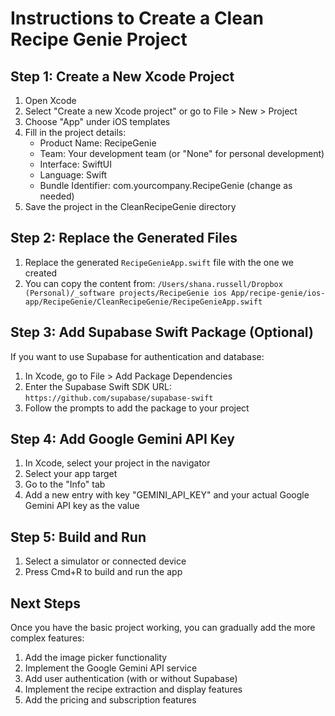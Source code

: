 # Instructions to Create a Clean Recipe Genie Project

## Step 1: Create a New Xcode Project

1. Open Xcode
2. Select "Create a new Xcode project" or go to File > New > Project
3. Choose "App" under iOS templates
4. Fill in the project details:
   - Product Name: RecipeGenie
   - Team: Your development team (or "None" for personal development)
   - Interface: SwiftUI
   - Language: Swift
   - Bundle Identifier: com.yourcompany.RecipeGenie (change as needed)
5. Save the project in the CleanRecipeGenie directory

## Step 2: Replace the Generated Files

1. Replace the generated `RecipeGenieApp.swift` file with the one we created
2. You can copy the content from:
   `/Users/shana.russell/Dropbox (Personal)/_software projects/RecipeGenie ios App/recipe-genie/ios-app/RecipeGenie/CleanRecipeGenie/RecipeGenieApp.swift`

## Step 3: Add Supabase Swift Package (Optional)

If you want to use Supabase for authentication and database:

1. In Xcode, go to File > Add Package Dependencies
2. Enter the Supabase Swift SDK URL: `https://github.com/supabase/supabase-swift`
3. Follow the prompts to add the package to your project

## Step 4: Add Google Gemini API Key

1. In Xcode, select your project in the navigator
2. Select your app target
3. Go to the "Info" tab
4. Add a new entry with key "GEMINI_API_KEY" and your actual Google Gemini API key as the value

## Step 5: Build and Run

1. Select a simulator or connected device
2. Press Cmd+R to build and run the app

## Next Steps

Once you have the basic project working, you can gradually add the more complex features:

1. Add the image picker functionality
2. Implement the Google Gemini API service
3. Add user authentication (with or without Supabase)
4. Implement the recipe extraction and display features
5. Add the pricing and subscription features